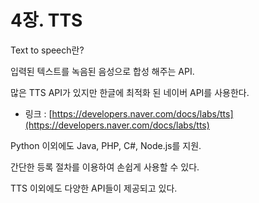 # 4장. TTS

Text to speech란?

입력된 텍스트를 녹음된 음성으로 합성 해주는 API.

많은 TTS API가 있지만 한글에 최적화 된 네이버 API를 사용한다.

* 링크 : [https://developers.naver.com/docs/labs/tts](https://developers.naver.com/docs/labs/tts)

Python 이외에도 Java, PHP, C\#, Node.js를 지원.

간단한 등록 절차를 이용하여 손쉽게 사용할 수 있다.

TTS 이외에도 다양한 API들이 제공되고 있다.

